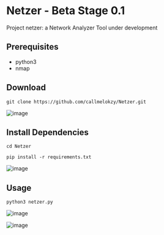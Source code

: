 # Netzer - Beta Stage 0.1

Project netzer: 
a Network Analyzer Tool
under development

## Prerequisites
- python3
- nmap 

## Download <br>
```
git clone https://github.com/callmelokzy/Netzer.git
```
![image](https://user-images.githubusercontent.com/56486732/214091820-16279d0a-a0b3-4165-b6da-738e075b50cb.png)


## Install Dependencies <br>
```
cd Netzer
```
```
pip install -r requirements.txt
```
![image](https://user-images.githubusercontent.com/56486732/214092133-5018223d-1230-44aa-82f8-475906faca29.png)


## Usage <br>
```
python3 netzer.py
```
![image](https://user-images.githubusercontent.com/56486732/214103273-bcc621c0-8eac-4a7f-a514-01e34fb9ff18.png)

![image](https://user-images.githubusercontent.com/56486732/214092464-88dca203-8b4f-4170-8b60-a0109270ed36.png)
